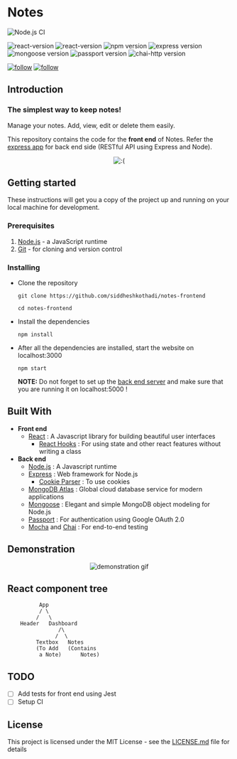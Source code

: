 # Notes

![Node.js CI](https://github.com/siddheshkothadi/notes-backend/workflows/Node.js%20CI/badge.svg)

<p>
<img src='https://img.shields.io/badge/node%20%20-v%5E12.18.0-brightgreen' alt='react-version'/>
<img src='https://img.shields.io/badge/dynamic/json?color=%2361DBFB&label=react%20%20&prefix=v&query=dependencies.react&suffix=%20%20&url=https%3A%2F%2Fraw.githubusercontent.com%2Fsiddheshkothadi%2Fnotes-frontend%2Fmaster%2Fpackage.json' alt='react-version'/>
<img src='https://img.shields.io/badge/dynamic/json?color=green&label=npm%20%20&prefix=v&query=dependencies.npm&suffix=%20%20&url=https%3A%2F%2Fraw.githubusercontent.com%2Fsiddheshkothadi%2Fnotes-frontend%2Fmaster%2Fpackage.json' alt='npm version'/>
<img src='https://img.shields.io/badge/dynamic/json?color=%23A9A9A9&label=express%20%20&prefix=v&query=dependencies.express&suffix=%20%20&url=https%3A%2F%2Fraw.githubusercontent.com%2Fsiddheshkothadi%2Fnotes-backend%2Fmaster%2Fpackage.json' alt='express version'/>
<img src='https://img.shields.io/badge/dynamic/json?color=%23841F27&label=mongoose%20%20&prefix=v&query=dependencies.mongoose&suffix=%20%20&url=https%3A%2F%2Fraw.githubusercontent.com%2Fsiddheshkothadi%2Fnotes-backend%2Fmaster%2Fpackage.json' alt='mongoose version'/>
<img src='https://img.shields.io/badge/dynamic/json?color=%2332CD32&label=passport%20%20&prefix=v&query=dependencies.passport&suffix=%20%20&url=https%3A%2F%2Fraw.githubusercontent.com%2Fsiddheshkothadi%2Fnotes-backend%2Fmaster%2Fpackage.json' alt='passport version'/>
<img src='https://img.shields.io/badge/dynamic/json?color=%23805A46&label=chai-http&prefix=v&query=dependencies%5B%27chai-http%27%5D&suffix=%20%20&url=https%3A%2F%2Fraw.githubusercontent.com%2Fsiddheshkothadi%2Fnotes-backend%2Fmaster%2Fpackage.json' alt='chai-http version'/>

<a href='https://github.com/siddheshkothadi/'><img src='https://img.shields.io/github/followers/siddheshkothadi?label=Follow&style=social' alt='follow'/></a>
<a href='https://twitter.com/siddhesh_kt'><img src='https://img.shields.io/twitter/follow/siddhesh_kt?label=Follow%20siddhesh_kt&style=social' alt='follow'/></a>
</p>

## Introduction

### The simplest way to keep notes!

<p>Manage your notes. Add, view, edit or delete them easily.</p>
<p>This repository contains the code for the <b>front end</b> of Notes. Refer the <a href='https://github.com/siddheshkothadi/notes-backend'>express app</a> for back end side (RESTful API using Express and Node).</p>

<p align='center'>
  <img src='https://github.com/siddheshkothadi/notes-frontend/blob/preview/preview/Notes-Intro.gif' alt=':(' />
</p>

## Getting started

<p>These instructions will get you a copy of the project up and running on your local machine for development.</p>

### Prerequisites

<ol>
  <li><a href='https://nodejs.org/en/'>Node.js</a> - a JavaScript runtime</li>
  <li><a href='https://git-scm.com/downloads'>Git</a> - for cloning and version control</li>
</ol>

### Installing

<ul>
  <li><p>Clone the repository</p>
    
   ```
   git clone https://github.com/siddheshkothadi/notes-frontend
   ```
   ```
   cd notes-frontend
   ```

  </li> 
  <li><p>Install the dependencies</p>
    
   ```
   npm install
   ```

  </li>
  <li><p>After all the dependencies are installed, start the website on localhost:3000</p>
    
   ```
   npm start
   ```

  <p><b>NOTE:</b> Do not forget to set up the <a href='https://github.com/siddheshkothadi/notes-backend'>back end server</a> and make sure that you are running it on localhost:5000 !</p>
  </li>
</ul>

## Built With
<ul>
  <li><b>Front end</b>
    <ul>
      <li><a href='https://reactjs.org/'>React</a> : A Javascript library for building beautiful user interfaces
        <ul><li><a href='https://reactjs.org/docs/hooks-intro.html'>React Hooks</a> : For using state and other react features without writing a class</li></ul>
      </li>
    </ul>
  </li>
  <li><b>Back end</b>
    <ul>
      <li><a href='https://nodejs.org/en/'>Node.js</a> : A Javascript runtime</li>
      <li><a href='https://expressjs.com/'>Express</a> : Web framework for Node.js
        <ul><li><a href='http://expressjs.com/en/resources/middleware/cookie-parser.html'>Cookie Parser</a> : To use cookies</li></ul>
      </li>
      <li><a href='https://www.mongodb.com/cloud/atlas'>MongoDB Atlas</a> : Global cloud database service for modern applications</li>
      <li><a href='https://mongoosejs.com/'>Mongoose</a> : Elegant and simple MongoDB object modeling for Node.js</li>
      <li><a href='http://www.passportjs.org/packages/passport-google-oauth2/'>Passport</a> : For authentication using Google OAuth 2.0</li>
      <li><a href='https://mochajs.org/'>Mocha</a> and <a href='https://www.chaijs.com/plugins/chai-http/'>Chai</a> : For end-to-end testing</li>
    </ul>
  </li>
</ul>

## Demonstration

<p align='center'>
  <img src='https://github.com/siddheshkothadi/notes-frontend/blob/preview/preview/Notes.gif' alt='demonstration gif'/>
</p>

## React component tree

```
          App
          / \
         /   \
    Header   Dashboard
                /\
               /  \
         Textbox   Notes
         (To Add   (Contains 
          a Note)      Notes)
```

## TODO
- [ ] Add tests for front end using Jest
- [ ] Setup CI

## License
<p>This project is licensed under the MIT License - see the <a href='https://github.com/siddheshkothadi/notes-frontend/blob/master/LICENSE.md'>LICENSE.md</a> file for details</p>
